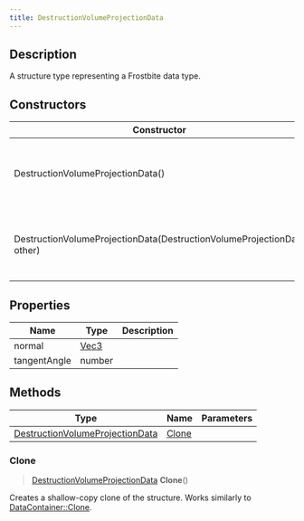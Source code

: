 ```yaml
---
title: DestructionVolumeProjectionData
---
```

## Description

A structure type representing a Frostbite data type.

## Constructors

| Constructor                                                            | Description                                              |
| ---------------------------------------------------------------------- | -------------------------------------------------------- |
| DestructionVolumeProjectionData()                                      | Create a new instance of this structure type.            |
| DestructionVolumeProjectionData(DestructionVolumeProjectionData other) | Create a reference copy of a structure of the same type. |

## Properties

| Name         | Type                              | Description |
| ------------ | --------------------------------- | ----------- |
| normal       | [Vec3](/vext/ref/shared/class/vec3) |             |
| tangentAngle | number                            |             |

## Methods

| Type                                                               | Name            | Parameters |
| ------------------------------------------------------------------ | --------------- | ---------- |
| [DestructionVolumeProjectionData](DestructionVolumeProjectionData) | [Clone](#clone) |            |

### Clone

> [DestructionVolumeProjectionData](DestructionVolumeProjectionData) **Clone**()

Creates a shallow-copy clone of the structure. Works similarly to [DataContainer::Clone](/vext/ref/shared/class/datacontainer#clone).
